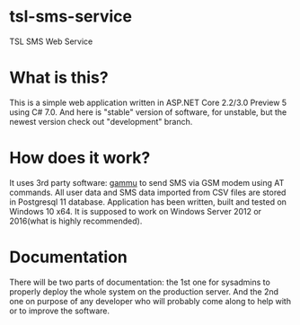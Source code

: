 # tsl-sms-service
TSL SMS Web Service

# What is this?

This is a simple web application written in ASP.NET Core 2.2/3.0 Preview 5 using C# 7.0. And here is "stable" version of software, for unstable, but the newest version check out "development" branch.

# How does it work?

It uses 3rd party software: [gammu](https://wammu.eu/gammu/) to send SMS via GSM modem using AT commands.
All user data and SMS data imported from CSV files are stored in Postgresql 11 database. 
Application has been written, built and tested on Windows 10 x64. It is supposed to work on Windows Server 2012 or 2016(what is highly recommended).

# Documentation

There will be two parts of documentation: the 1st one for sysadmins to properly deploy the whole system on the production server.
And the 2nd one on purpose of any developer who will probably come along to help with or to improve the software.
